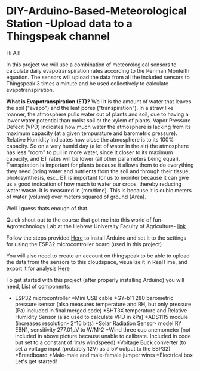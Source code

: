 # DIY-Arduino-Based-Meteorological Station -Upload data to a Thingspeak channel
Hi All!

In this project we will use a combination of meteorological sensors to calculate daily evapotranspiration rates according to the Penman Monteith equation. The sensors will upload the data from all the included sensors to Thingspeak 3 times a minute and be used collectively to calculate evapotranspiration. 

**What is Evapotranspiration (ET)?** Well it is the amount of water that leaves the soil ("evapo") and the leaf pores ("transpiration"). In a straw like manner, the atmosphere pulls water out of plants and soil, due to having a lower water potential than moist soil or the xylem of plants. Vapor Pressure Defecit (VPD) indicates how much water the atmosphere is lacking from its maximum capacity (at a given tempurature and barometric pressure). Relative Humidity indicates how close the atmosphere is to its 100% capacity. So on a very humid day (a lot of water in the air) the atmosphere has less "room" to pull in more water, since it closer to its maximum capacity, and ET rates will be lower (all other parameters being equal). Transpiration is important for plants because it allows them to do everything they need (bring water and nutrients from the soil and through their tissue, photosynthesis, esc..
ET is important for us to moniter because it can give us a good indication of how much to water our crops, thereby reducing water waste. It is measured in (mm/time). This is because it is cubic meters of water (volume) over meters squared of ground (Area). 

Well I guess thats enough of that. 

Quick shout out to the course that got me into this world of fun- Agrotechnology Lab at the Hebrew University Faculty of Agriculture- [link](https://agrotech-lab.github.io/)

Follow the steps provided [Here](https://agrotech-lab.github.io/code/2022/03/07/intro) to install Arduino and set it to the settings for using the ESP32 microcontroller board (used in this project)

You will also need to create an account on thingspeak to be able to upload the data from the sensors to this cloudspace, visualize it in RealTime, and export it for analysis [Here](https://thingspeak.com/)  

To get started with this project (after properly installing Arduino) you will need,
List of components:

* ESP32 microcontroller
*Mini USB cable 
*GY-b11 280 barometric pressure sensor (also measures temperature and RH, but only pressure (Pa) included in final merged code)
*SHT3X temperature and Relative Humidity Sensor (also used to calculate VPD in kPa)
*ADS1115 module (increases resolution- 2^16 bits)
*Solar Radiation Sensor- model RY EBN1, sensitivity 277.01µV to W/M^2
*Wind three cup anemometer (not included in above picture because unable to calibrate. Included in code but set to a constant of 1m/s windspeed)
*Voltage Buck converter (to set a voltage input (probably 12V) as a 5V output to the ESP32) 
*Breadboard
*Male-male and male-female jumper wires
*Electrical box
Let's get started!
